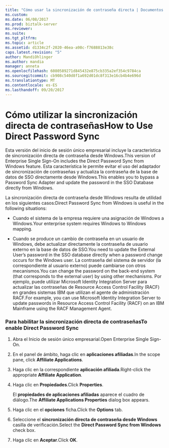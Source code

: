 ```yaml
---
title: "Cómo usar la sincronización de contraseña directa | Documentos de Microsoft"
ms.custom: 
ms.date: 06/08/2017
ms.prod: biztalk-server
ms.reviewer: 
ms.suite: 
ms.tgt_pltfrm: 
ms.topic: article
ms.assetid: d1334c2f-2020-46ea-a98c-f7688813e38c
caps.latest.revision: "5"
author: MandiOhlinger
ms.author: mandia
manager: anneta
ms.openlocfilehash: 6080589271d845432e875cb335a2ef354c9784ca
ms.sourcegitcommit: cb908c540d8f1a692d01dc8f313e16cb4b4e696d
ms.translationtype: MT
ms.contentlocale: es-ES
ms.lasthandoff: 09/20/2017
---
```

# <a name="how-to-use-direct-password-sync"></a><span data-ttu-id="f0f74-102">Cómo utilizar la sincronización directa de contraseñas</span><span class="sxs-lookup"><span data-stu-id="f0f74-102">How to Use Direct Password Sync</span></span>
<span data-ttu-id="f0f74-103">Esta versión del inicio de sesión único empresarial incluye la característica de sincronización directa de contraseña desde Windows.</span><span class="sxs-lookup"><span data-stu-id="f0f74-103">This version of Enterprise Single Sign-On includes the Direct Password Sync from Windows feature.</span></span> <span data-ttu-id="f0f74-104">Esta característica le permite evitar el uso del adaptador de sincronización de contraseñas y actualiza la contraseña de la base de datos de SSO directamente desde Windows.</span><span class="sxs-lookup"><span data-stu-id="f0f74-104">This enables you to bypass a Password Sync Adapter and update the password in the SSO Database directly from Windows.</span></span>  
  
 <span data-ttu-id="f0f74-105">La sincronización directa de contraseña desde Windows resulta de utilidad en los siguientes casos:</span><span class="sxs-lookup"><span data-stu-id="f0f74-105">Direct Password Sync from Windows is useful in the following situations:</span></span>  
  
-   <span data-ttu-id="f0f74-106">Cuando el sistema de la empresa requiere una asignación de Windows a Windows.</span><span class="sxs-lookup"><span data-stu-id="f0f74-106">Your enterprise system requires Windows to Windows mapping.</span></span>  
  
-   <span data-ttu-id="f0f74-107">Cuando se produce un cambio de contraseña en un usuario de Windows, debe actualizar directamente la contraseña de usuario externo en la base de datos de SSO.</span><span class="sxs-lookup"><span data-stu-id="f0f74-107">You need to update the External User’s password in the SSO database directly when a password change occurs for the Windows user.</span></span> <span data-ttu-id="f0f74-108">La contraseña del sistema de servidor (la correspondiente al usuario externo) puede cambiarse con otros mecanismos.</span><span class="sxs-lookup"><span data-stu-id="f0f74-108">You can change the password on the back-end system (that corresponds to the external user) by using other mechanisms.</span></span> <span data-ttu-id="f0f74-109">Por ejemplo, puede utilizar Microsoft Identity Integration Server para actualizar las contraseñas de Resource Access Control Facility (RACF) en grandes sistemas IBM que utilizan el agente de administración RACF.</span><span class="sxs-lookup"><span data-stu-id="f0f74-109">For example, you can use Microsoft Identity Integration Server to update passwords in Resource Access Control Facility (RACF) on an IBM Mainframe using the RACF Management Agent.</span></span>  
  
### <a name="to-enable-direct-password-sync"></a><span data-ttu-id="f0f74-110">Para habilitar la sincronización directa de contraseñas</span><span class="sxs-lookup"><span data-stu-id="f0f74-110">To enable Direct Password Sync</span></span>  
  
1.  <span data-ttu-id="f0f74-111">Abra el Inicio de sesión único empresarial.</span><span class="sxs-lookup"><span data-stu-id="f0f74-111">Open Enterprise Single Sign-On.</span></span>  
  
2.  <span data-ttu-id="f0f74-112">En el panel de ámbito, haga clic en **aplicaciones afiliadas**.</span><span class="sxs-lookup"><span data-stu-id="f0f74-112">In the scope pane, click **Affiliate Applications**.</span></span>  
  
3.  <span data-ttu-id="f0f74-113">Haga clic en la correspondiente **aplicación afiliada**.</span><span class="sxs-lookup"><span data-stu-id="f0f74-113">Right-click the appropriate **Affiliate Application**.</span></span>  
  
4.  <span data-ttu-id="f0f74-114">Haga clic en **Propiedades**.</span><span class="sxs-lookup"><span data-stu-id="f0f74-114">Click **Properties**.</span></span>  
  
     <span data-ttu-id="f0f74-115">El **propiedades de aplicaciones afiliadas** aparece el cuadro de diálogo.</span><span class="sxs-lookup"><span data-stu-id="f0f74-115">The **Affiliate Applications Properties** dialog box appears.</span></span>  
  
5.  <span data-ttu-id="f0f74-116">Haga clic en el **opciones** ficha.</span><span class="sxs-lookup"><span data-stu-id="f0f74-116">Click the **Options** tab.</span></span>  
  
6.  <span data-ttu-id="f0f74-117">Seleccione el **sincronización directa de contraseña desde Windows** casilla de verificación.</span><span class="sxs-lookup"><span data-stu-id="f0f74-117">Select the **Direct Password Sync from Windows** check box.</span></span>  
  
7.  <span data-ttu-id="f0f74-118">Haga clic en **Aceptar**.</span><span class="sxs-lookup"><span data-stu-id="f0f74-118">Click **OK**.</span></span>